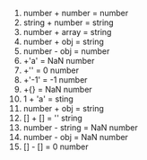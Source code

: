 1. number + number = number
2. string + number = string
3. number + array = string
4. number + obj = string
5. number - obj = number
6. +'a' = NaN number 
7. +'' = 0 number
8. +'-1' = -1 number
9. +{} = NaN number
10. 1 + 'a' = sting
11. number + obj = string
12. [] + [] = '' string
13. number - string = NaN number
14. number - obj = NaN number
15. [] - [] = 0 number